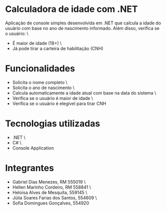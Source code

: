 # Calculadora de idade com .NET
Aplicação de console simples desenvolvida em .NET que calcula a idade do usuário com base no ano de nascimento informado. Além disso, verifica se o usuário: \
  - É maior de idade (18+) \
  - Já pode tirar a carteira de habilitação (CNH)

# Funcionalidades
  - Solicita o nome completo \
  - Solicita o ano de nascimento \
  - Calcula automaticamente a idade atual com base na data do sistema \
  - Verifica se o usuário é maior de idade \
  - Verifica se o usuário é elegível para tirar CNH

# Tecnologias utilizadas
  - .NET \
  - C# \
  - Console Application

# Integrantes 
  - Gabriel Dias Menezes, RM 555019 \
  - Hellen Marinho Cordeiro, RM 558841 \
  - Heloisa Alves de Mesquita, 559145 \
  - Júlia Soares Farias dos Santos, 554609 \
  - Sofia Domingues Gonçalves, 554920

